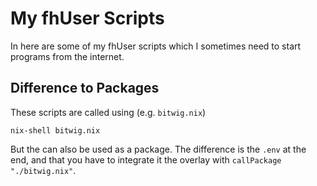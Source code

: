 # My fhUser Scripts

In here are some of my fhUser scripts which I sometimes need to start programs
from the internet.

## Difference to Packages

These scripts are called using (e.g. `bitwig.nix`)

    nix-shell bitwig.nix

But the can also be used as a package. The difference is the `.env` at the end,
and that you have to integrate it the overlay with `callPackage "./bitwig.nix"`.
